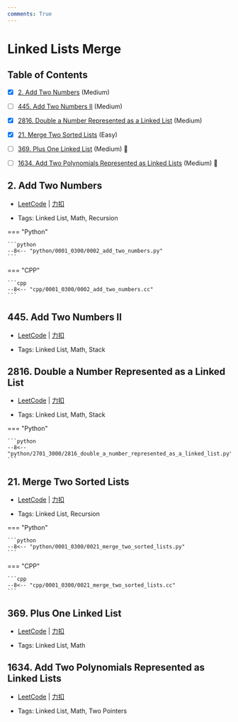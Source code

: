 ```yaml
---
comments: True
---
```


# Linked Lists Merge

## Table of Contents

- [x] [2. Add Two Numbers](#2-add-two-numbers) (Medium)
- [ ] [445. Add Two Numbers II](#445-add-two-numbers-ii) (Medium)
- [x] [2816. Double a Number Represented as a Linked List](#2816-double-a-number-represented-as-a-linked-list) (Medium)
- [x] [21. Merge Two Sorted Lists](#21-merge-two-sorted-lists) (Easy)
- [ ] [369. Plus One Linked List](#369-plus-one-linked-list) (Medium) 👑
- [ ] [1634. Add Two Polynomials Represented as Linked Lists](#1634-add-two-polynomials-represented-as-linked-lists) (Medium) 👑


## 2. Add Two Numbers

-    [LeetCode](https://leetcode.com/problems/add-two-numbers/) | [力扣](https://leetcode.cn/problems/add-two-numbers/)

-   Tags: Linked List, Math, Recursion

=== "Python"

    ```python
    --8<-- "python/0001_0300/0002_add_two_numbers.py"
    ```

=== "CPP"

    ```cpp
    --8<-- "cpp/0001_0300/0002_add_two_numbers.cc"
    ```



## 445. Add Two Numbers II

-    [LeetCode](https://leetcode.com/problems/add-two-numbers-ii/) | [力扣](https://leetcode.cn/problems/add-two-numbers-ii/)

-   Tags: Linked List, Math, Stack



## 2816. Double a Number Represented as a Linked List

-    [LeetCode](https://leetcode.com/problems/double-a-number-represented-as-a-linked-list/) | [力扣](https://leetcode.cn/problems/double-a-number-represented-as-a-linked-list/)

-   Tags: Linked List, Math, Stack

=== "Python"

    ```python
    --8<-- "python/2701_3000/2816_double_a_number_represented_as_a_linked_list.py"
    ```



## 21. Merge Two Sorted Lists

-    [LeetCode](https://leetcode.com/problems/merge-two-sorted-lists/) | [力扣](https://leetcode.cn/problems/merge-two-sorted-lists/)

-   Tags: Linked List, Recursion

=== "Python"

    ```python
    --8<-- "python/0001_0300/0021_merge_two_sorted_lists.py"
    ```

=== "CPP"

    ```cpp
    --8<-- "cpp/0001_0300/0021_merge_two_sorted_lists.cc"
    ```



## 369. Plus One Linked List

-    [LeetCode](https://leetcode.com/problems/plus-one-linked-list/) | [力扣](https://leetcode.cn/problems/plus-one-linked-list/)

-   Tags: Linked List, Math



## 1634. Add Two Polynomials Represented as Linked Lists

-    [LeetCode](https://leetcode.com/problems/add-two-polynomials-represented-as-linked-lists/) | [力扣](https://leetcode.cn/problems/add-two-polynomials-represented-as-linked-lists/)

-   Tags: Linked List, Math, Two Pointers

